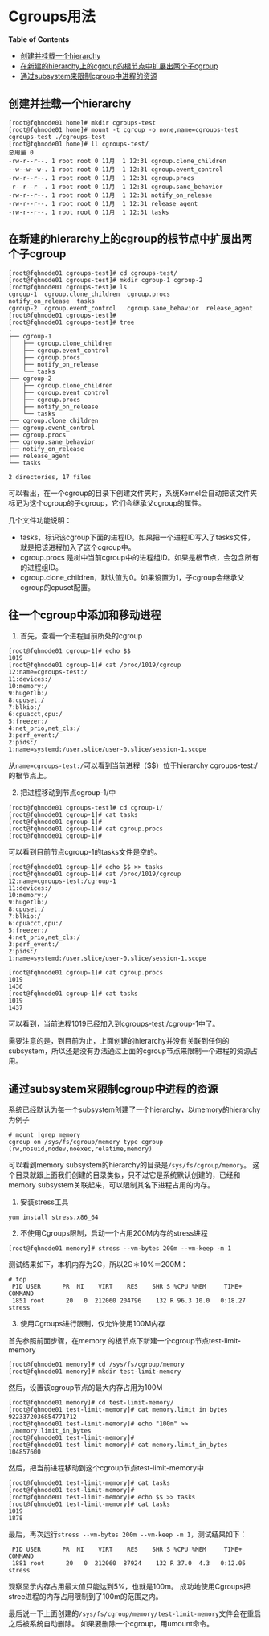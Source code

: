 # Cgroups用法

**Table of Contents**
<!-- BEGIN MUNGE: GENERATED_TOC -->
  - [创建并挂载一个hierarchy](#创建并挂载一个hierarchy)
  - [在新建的hierarchy上的cgroup的根节点中扩展出两个子cgroup](#在新建的hierarchy上的cgroup的根节点中扩展出两个子cgroup)
  - [通过subsystem来限制cgroup中进程的资源](#通过subsystem来限制cgroup中进程的资源)

<!-- END MUNGE: GENERATED_TOC -->

## 创建并挂载一个hierarchy
```shell
[root@fqhnode01 home]# mkdir cgroups-test
[root@fqhnode01 home]# mount -t cgroup -o none,name=cgroups-test cgroups-test ./cgroups-test
[root@fqhnode01 home]# ll cgroups-test/
总用量 0
-rw-r--r--. 1 root root 0 11月  1 12:31 cgroup.clone_children
--w--w--w-. 1 root root 0 11月  1 12:31 cgroup.event_control
-rw-r--r--. 1 root root 0 11月  1 12:31 cgroup.procs
-r--r--r--. 1 root root 0 11月  1 12:31 cgroup.sane_behavior
-rw-r--r--. 1 root root 0 11月  1 12:31 notify_on_release
-rw-r--r--. 1 root root 0 11月  1 12:31 release_agent
-rw-r--r--. 1 root root 0 11月  1 12:31 tasks
```

## 在新建的hierarchy上的cgroup的根节点中扩展出两个子cgroup
```shell
[root@fqhnode01 cgroups-test]# cd cgroups-test/
[root@fqhnode01 cgroups-test]# mkdir cgroup-1 cgroup-2
[root@fqhnode01 cgroups-test]# ls
cgroup-1  cgroup.clone_children  cgroup.procs          notify_on_release  tasks
cgroup-2  cgroup.event_control   cgroup.sane_behavior  release_agent
[root@fqhnode01 cgroups-test]# 
[root@fqhnode01 cgroups-test]# tree
.
├── cgroup-1
│   ├── cgroup.clone_children
│   ├── cgroup.event_control
│   ├── cgroup.procs
│   ├── notify_on_release
│   └── tasks
├── cgroup-2
│   ├── cgroup.clone_children
│   ├── cgroup.event_control
│   ├── cgroup.procs
│   ├── notify_on_release
│   └── tasks
├── cgroup.clone_children
├── cgroup.event_control
├── cgroup.procs
├── cgroup.sane_behavior
├── notify_on_release
├── release_agent
└── tasks

2 directories, 17 files
```
可以看出，在一个cgroup的目录下创建文件夹时，系统Kernel会自动把该文件夹标记为这个cgroup的子cgroup，它们会继承父cgroup的属性。

几个文件功能说明：
- tasks，标识该cgroup下面的进程ID。如果把一个进程ID写入了tasks文件，就是把该进程加入了这个cgroup中。
- cgroup.procs 是树中当前cgroup中的进程组ID。如果是根节点，会包含所有的进程组ID。
- cgroup.clone_children，默认值为0。如果设置为1，子cgroup会继承父cgroup的cpuset配置。

## 往一个cgroup中添加和移动进程
1. 首先，查看一个进程目前所处的cgroup
```shell
[root@fqhnode01 cgroup-1]# echo $$
1019
[root@fqhnode01 cgroup-1]# cat /proc/1019/cgroup 
12:name=cgroups-test:/
11:devices:/
10:memory:/
9:hugetlb:/
8:cpuset:/
7:blkio:/
6:cpuacct,cpu:/
5:freezer:/
4:net_prio,net_cls:/
3:perf_event:/
2:pids:/
1:name=systemd:/user.slice/user-0.slice/session-1.scope
```
从`name=cgroups-test:/`可以看到当前进程（$$）位于hierarchy cgroups-test:/的根节点上。

2. 把进程移动到节点cgroup-1/中
```shell
[root@fqhnode01 cgroups-test]# cd cgroup-1/
[root@fqhnode01 cgroup-1]# cat tasks 
[root@fqhnode01 cgroup-1]# 
[root@fqhnode01 cgroup-1]# cat cgroup.procs 
[root@fqhnode01 cgroup-1]#
```
可以看到目前节点cgroup-1的tasks文件是空的。
```shell
[root@fqhnode01 cgroup-1]# echo $$ >> tasks
[root@fqhnode01 cgroup-1]# cat /proc/1019/cgroup 
12:name=cgroups-test:/cgroup-1
11:devices:/
10:memory:/
9:hugetlb:/
8:cpuset:/
7:blkio:/
6:cpuacct,cpu:/
5:freezer:/
4:net_prio,net_cls:/
3:perf_event:/
2:pids:/
1:name=systemd:/user.slice/user-0.slice/session-1.scope

[root@fqhnode01 cgroup-1]# cat cgroup.procs 
1019
1436
[root@fqhnode01 cgroup-1]# cat tasks 
1019
1437
```
可以看到，当前进程1019已经加入到cgroups-test:/cgroup-1中了。

需要注意的是，到目前为止，上面创建的hierarchy并没有关联到任何的subsystem，所以还是没有办法通过上面的cgroup节点来限制一个进程的资源占用。

## 通过subsystem来限制cgroup中进程的资源
系统已经默认为每一个subsystem创建了一个hierarchy，以memory的hierarchy为例子
```shell
# mount |grep memory
cgroup on /sys/fs/cgroup/memory type cgroup (rw,nosuid,nodev,noexec,relatime,memory)
```
可以看到memory subsystem的hierarchy的目录是`/sys/fs/cgroup/memory`。 
这个目录就跟上面我们创建的目录类似，只不过它是系统默认创建的，已经和memory subsystem关联起来，可以限制其名下进程占用的内存。

1. 安装stress工具
```shell
yum install stress.x86_64
```

2. 不使用Cgroups限制，启动一个占用200M内存的stress进程
```shell
[root@fqhnode01 memory]# stress --vm-bytes 200m --vm-keep -m 1
```
测试结果如下，本机内存为2G，所以2G＊10%＝200M：
```shell
# top
 PID USER      PR  NI    VIRT    RES    SHR S %CPU %MEM     TIME+ COMMAND                                                     
 1851 root      20   0  212060 204796    132 R 96.3 10.0   0:18.27 stress  
```

3. 使用Cgroups进行限制，仅允许使用100M内存  

首先参照前面步骤，在memory 的根节点下新建一个cgroup节点test-limit-memory
```shell
[root@fqhnode01 memory]# cd /sys/fs/cgroup/memory
[root@fqhnode01 memory]# mkdir test-limit-memory
```
然后，设置该cgroup节点的最大内存占用为100M
```shell
[root@fqhnode01 memory]# cd test-limit-memory/
[root@fqhnode01 test-limit-memory]# cat memory.limit_in_bytes 
9223372036854771712
[root@fqhnode01 test-limit-memory]# echo "100m" >> ./memory.limit_in_bytes 
[root@fqhnode01 test-limit-memory]# 
[root@fqhnode01 test-limit-memory]# cat memory.limit_in_bytes 
104857600
```
然后，把当前进程移动到这个cgroup节点test-limit-memory中 
```shell
[root@fqhnode01 test-limit-memory]# cat tasks 
[root@fqhnode01 test-limit-memory]# 
[root@fqhnode01 test-limit-memory]# echo $$ >> tasks 
[root@fqhnode01 test-limit-memory]# cat tasks 
1019
1878
```
最后，再次运行`stress --vm-bytes 200m --vm-keep -m 1`，测试结果如下：
```shell
 PID USER      PR  NI    VIRT    RES    SHR S %CPU %MEM     TIME+ COMMAND                                                     
 1881 root      20   0  212060  87924    132 R 37.0  4.3   0:12.05 stress  
```
观察显示内存占用最大值只能达到5%，也就是100m。 成功地使用Cgroups把stree进程的内存占用限制到了100m的范围之内。

最后说一下上面创建的`/sys/fs/cgroup/memory/test-limit-memory`文件会在重启之后被系统自动删除。
如果要删除一个cgroup，用umount命令。


